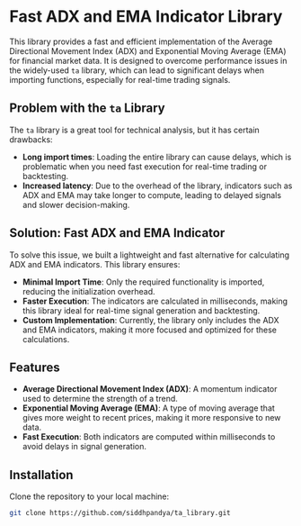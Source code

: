 # Fast ADX and EMA Indicator Library

This library provides a fast and efficient implementation of the Average Directional Movement Index (ADX) and Exponential Moving Average (EMA) for financial market data. It is designed to overcome performance issues in the widely-used `ta` library, which can lead to significant delays when importing functions, especially for real-time trading signals.

## Problem with the `ta` Library

The `ta` library is a great tool for technical analysis, but it has certain drawbacks:
- **Long import times**: Loading the entire library can cause delays, which is problematic when you need fast execution for real-time trading or backtesting.
- **Increased latency**: Due to the overhead of the library, indicators such as ADX and EMA may take longer to compute, leading to delayed signals and slower decision-making.

## Solution: Fast ADX and EMA Indicator

To solve this issue, we built a lightweight and fast alternative for calculating ADX and EMA indicators. This library ensures:
- **Minimal Import Time**: Only the required functionality is imported, reducing the initialization overhead.
- **Faster Execution**: The indicators are calculated in milliseconds, making this library ideal for real-time signal generation and backtesting.
- **Custom Implementation**: Currently, the library only includes the ADX and EMA indicators, making it more focused and optimized for these calculations.

## Features

- **Average Directional Movement Index (ADX)**: A momentum indicator used to determine the strength of a trend.
- **Exponential Moving Average (EMA)**: A type of moving average that gives more weight to recent prices, making it more responsive to new data.
- **Fast Execution**: Both indicators are computed within milliseconds to avoid delays in signal generation.

## Installation

Clone the repository to your local machine:
```bash
git clone https://github.com/siddhpandya/ta_library.git
